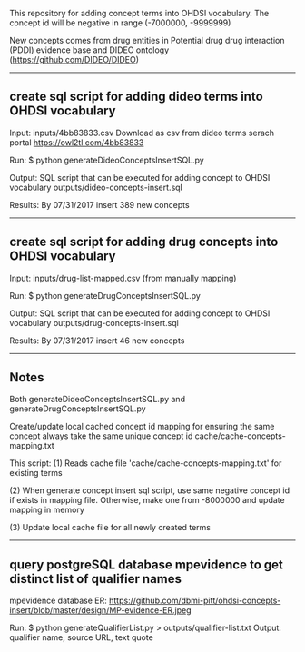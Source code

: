 This repository for adding concept terms into OHDSI vocabulary. The concept id will be negative in range (-7000000, -9999999)

New concepts comes from drug entities in Potential drug drug interaction (PDDI) evidence base and DIDEO ontology (https://github.com/DIDEO/DIDEO)

-----------------------------------------------------------------------------
create sql script for adding dideo terms into OHDSI vocabulary
-----------------------------------------------------------------------------

Input: inputs/4bb83833.csv
Download as csv from dideo terms serach portal
https://owl2tl.com/4bb83833

Run:
$ python generateDideoConceptsInsertSQL.py

Output:
SQL script that can be executed for adding concept to OHDSI vocabulary
outputs/dideo-concepts-insert.sql

Results:
By 07/31/2017
insert 389 new concepts

-----------------------------------------------------------------------------
create sql script for adding drug concepts into OHDSI vocabulary
-----------------------------------------------------------------------------

Input: inputs/drug-list-mapped.csv (from manually mapping)

Run:
$ python generateDrugConceptsInsertSQL.py

Output:
SQL script that can be executed for adding concept to OHDSI vocabulary
outputs/drug-concepts-insert.sql

Results:
By 07/31/2017
insert 46 new concepts

-----------------------------------------------------------------------------
Notes
-----------------------------------------------------------------------------

Both generateDideoConceptsInsertSQL.py and generateDrugConceptsInsertSQL.py

Create/update local cached concept id mapping for ensuring the same concept always take the same unique concept id
cache/cache-concepts-mapping.txt

This script:
(1) Reads cache file 'cache/cache-concepts-mapping.txt' for existing terms

(2) When generate concept insert sql script, use same negative concept id if exists in mapping file. Otherwise, make one from -8000000 and update mapping in memory

(3) Update local cache file for all newly created terms

-----------------------------------------------------------------------------
query postgreSQL database mpevidence to get distinct list of qualifier names
-----------------------------------------------------------------------------

mpevidence database ER:
https://github.com/dbmi-pitt/ohdsi-concepts-insert/blob/master/design/MP-evidence-ER.jpeg

Run: $ python generateQualifierList.py > outputs/qualifier-list.txt
Output: qualifier name, source URL, text quote